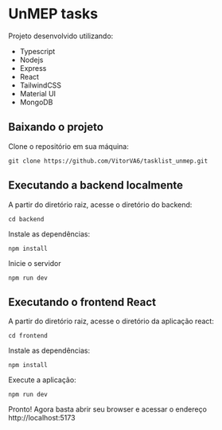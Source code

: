# UnMEP tasks

Projeto desenvolvido utilizando:

- Typescript
- Nodejs
- Express
- React
- TailwindCSS
- Material UI
- MongoDB

## Baixando o projeto

Clone o repositório em sua máquina:
```
git clone https://github.com/VitorVA6/tasklist_unmep.git
```

## Executando a backend localmente

A partir do diretório raiz, acesse o diretório do backend:
```
cd backend
```
Instale as dependências:
```
npm install
```
Inicie o servidor
```
npm run dev
```

## Executando o frontend React

A partir do diretório raiz, acesse o diretório da aplicação react:
```
cd frontend
```
Instale as dependências:
```
npm install
```
Execute a aplicação:
```
npm run dev
```
Pronto! Agora basta abrir seu browser e acessar o endereço http://localhost:5173